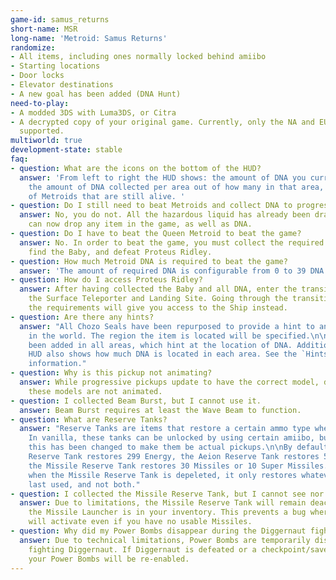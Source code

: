 ```yaml
---
game-id: samus_returns
short-name: MSR
long-name: 'Metroid: Samus Returns'
randomize:
- All items, including ones normally locked behind amiibo
- Starting locations
- Door locks
- Elevator destinations
- A new goal has been added (DNA Hunt)
need-to-play:
- A modded 3DS with Luma3DS, or Citra
- A decrypted copy of your original game. Currently, only the NA and EU versions are
  supported.
multiworld: true
development-state: stable
faq:
- question: What are the icons on the bottom of the HUD?
  answer: 'From left to right the HUD shows: the amount of DNA you currently have,
    the amount of DNA collected per area out of how many in that area, and the amount
    of Metroids that are still alive. '
- question: Do I still need to beat Metroids and collect DNA to progress areas?
  answer: No, you do not. All the hazardous liquid has already been drained. Metroids
    can now drop any item in the game, as well as DNA.
- question: Do I have to beat the Queen Metroid to beat the game?
  answer: No. In order to beat the game, you must collect the required Metroid DNA,
    find the Baby, and defeat Proteus Ridley.
- question: How much Metroid DNA is required to beat the game?
  answer: 'The amount of required DNA is configurable from 0 to 39 DNA. '
- question: How do I access Proteus Ridley?
  answer: After having collected the Baby and all DNA, enter the transition between
    the Surface Teleporter and Landing Site. Going through the transition without
    the requirements will give you access to the Ship instead.
- question: Are there any hints?
  answer: "All Chozo Seals have been repurposed to provide a hint to an item somewhere
    in the world. The region the item is located will be specified.\n\nNew seals have
    been added in all areas, which hint at the location of DNA. Additionally, the
    HUD also shows how much DNA is located in each area. See the `Hints` tab for more
    information."
- question: Why is this pickup not animating?
  answer: While progressive pickups update to have the correct model, due to limitations
    these models are not animated.
- question: I collected Beam Burst, but I cannot use it.
  answer: Beam Burst requires at least the Wave Beam to function.
- question: What are Reserve Tanks?
  answer: "Reserve Tanks are items that restore a certain ammo type when depleted.
    In vanilla, these tanks can be unlocked by using certain amiibo, but in the randomizer,
    this has been changed to make them be actual pickups.\n\nBy default, the Energy
    Reserve Tank restores 299 Energy, the Aeion Reserve Tank restores 500 Aeion, and
    the Missile Reserve Tank restores 30 Missiles or 10 Super Missiles. Note that
    when the Missile Reserve Tank is depeleted, it only restores whatever ammo was
    last used, and not both."
- question: I collected the Missile Reserve Tank, but I cannot see nor use it.
  answer: Due to limitations, the Missile Reserve Tank will remain deactivated until
    the Missile Launcher is in your inventory. This prevents a bug where the reserve
    will activate even if you have no usable Missiles.
- question: Why did my Power Bombs disappear during the Diggernaut fight?
  answer: Due to technical limitations, Power Bombs are temporarily disabled while
    fighting Diggernaut. If Diggernaut is defeated or a checkpoint/save is reloaded,
    your Power Bombs will be re-enabled.
---
```

